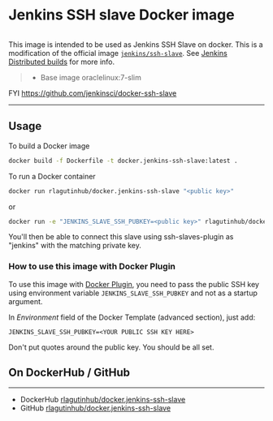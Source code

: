 # Jenkins SSH slave Docker image
```
```
This image is intended to be used as Jenkins SSH Slave on docker. This is a modification of the official image [`jenkins/ssh-slave`](https://hub.docker.com/r/jenkins/ssh-slave/). See [Jenkins Distributed builds](https://wiki.jenkins-ci.org/display/JENKINS/Distributed+builds) for more info.
> * Base image oraclelinux:7-slim

FYI https://github.com/jenkinsci/docker-ssh-slave
***

## Usage

To build a Docker image

```bash
docker build -f Dockerfile -t docker.jenkins-ssh-slave:latest .
```

To run a Docker container

```bash
docker run rlagutinhub/docker.jenkins-ssh-slave "<public key>"
```
or
```bash
docker run -e "JENKINS_SLAVE_SSH_PUBKEY=<public key>" rlagutinhub/docker.jenkins-ssh-slave
```

You'll then be able to connect this slave using ssh-slaves-plugin as "jenkins" with the matching private key.

### How to use this image with Docker Plugin

To use this image with [Docker Plugin](https://wiki.jenkins-ci.org/display/JENKINS/Docker+Plugin), you need to
pass the public SSH key using environment variable `JENKINS_SLAVE_SSH_PUBKEY` and not as a startup argument.

In _Environment_ field of the Docker Template (advanced section), just add:

    JENKINS_SLAVE_SSH_PUBKEY=<YOUR PUBLIC SSH KEY HERE>

Don't put quotes around the public key. You should be all set.

## On DockerHub / GitHub
___
* DockerHub [rlagutinhub/docker.jenkins-ssh-slave](https://hub.docker.com/r/rlagutinhub/docker.jenkins-ssh-slave)
* GitHub [rlagutinhub/docker.jenkins-ssh-slave](https://github.com/rlagutinhub/docker.jenkins-ssh-slave)
